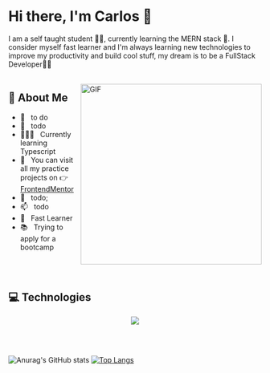 # Hi there, I'm Carlos 👋

I am a self taught student :man_student:, currently learning the MERN stack :t-rex:. I consider myself fast learner and I'm always learning new technologies to improve my productivity and build cool stuff, my dream is to be a FullStack Developer:man_technologist:
<br/>
<br/>

<img align="right" alt="GIF" src="https://media4.giphy.com/media/yYSSBtDgbbRzq/giphy.gif?cid=ecf05e47huzyz9re6c2j7148wofy96u164gk7zqq49tgbjyr&rid=giphy.gif&ct=g" width="360px"/>
  
## 🧐 About Me

- 🤝 &nbsp; to do
- 🌱 &nbsp; todo
- 👨🏻‍💻 &nbsp; Currently learning Typescript
- 🎨 &nbsp; You can visit all my practice projects on 👉 [FrontendMentor](https://www.frontendmentor.io/profile/escarcan)
- 💬 &nbsp; todo;
- 📫 &nbsp; todo
- 📝 &nbsp; Fast Learner
- 📚 &nbsp; Trying to apply for a bootcamp
<br/>
<br/>

## :computer: Technologies
<p align="center">
  <a href="https://skillicons.dev">
    <img src="https://skillicons.dev/icons?i=html,css,js,typescript,react,git,sass,tailwind,vite" />
  </a>
</p>
<br/>
<br/>

![Anurag's GitHub stats](https://github-readme-stats.vercel.app/api?username=escarcan&show_icons=true&theme=gruvbox)
[![Top Langs](https://github-readme-stats.vercel.app/api/top-langs/?username=escarcan&layout=compact)](https://github.com/anuraghazra/github-readme-stats)
